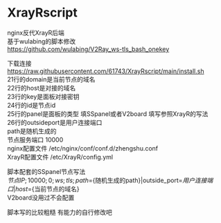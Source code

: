 # XrayRscript

nginx反代XrayR后端  
基于wulabing的脚本修改  
https://github.com/wulabing/V2Ray_ws-tls_bash_onekey  

下载连接  
https://raw.githubusercontent.com/61743/XrayRscript/main/install.sh  
21行的domain是当前节点的域名  
22行的host是对接的域名  
23行的key是面板对接密钥  
24行的id是节点id  
25行的panel是面板的类型 填SSpanel或者V2board 填写参照XrayR的写法  
26行的outsideport是用户连接端口  
path是随机生成的   
节点服务端口 10000  
nginx配置文件 /etc/nginx/conf/conf.d/zhengshu.conf   
XrayR配置文件 /etc/XrayR/config.yml  

脚本配套的SSpanel节点写法   
${节点IP};10000;0;ws;tls;path=${随机生成的path}|outside_port=${用户连接端口}|host=${当前节点的域名}  
V2board没用过不会配置  

脚本写的比较粗糙 有能力的自行修改吧  
